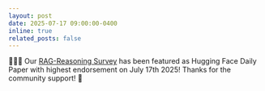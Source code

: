 ```yaml
---
layout: post
date: 2025-07-17 09:00:00-0400
inline: true
related_posts: false
---
```


:rocket::rocket::rocket: Our [RAG-Reasoning Survey](https://huggingface.co/papers/date/2025-07-17) has been featured as Hugging Face Daily Paper with highest endorsement on July 17th 2025! Thanks for the community support! :raised_hands:
